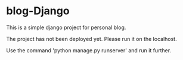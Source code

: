 # blog-Django

This is a simple django project for personal blog. 

The project has not been deployed yet. Please run it on the localhost. 

Use the command 'python manage.py runserver' and run it further.


